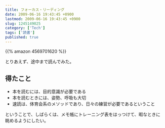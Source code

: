 ```yaml
---
title: フォーカス・リーディング
date: 2009-06-16 19:43:45 +0900
lastmod: 2009-06-16 19:43:45 +0900
slug: 1245149025
category: ['Tech']
tags: ['読書']
published: true
---
```


{{% amazon 4569701620 %}}

とりあえず、途中まで読んでみた。

## 得たこと

- 本を読むには、目的意識が必要である
- 本を読むときには、姿勢、呼吸も大切
- 速読は、体育会系のメソッドであり、日々の練習が必要であるということ

ということで、しばらくは、メモ帳にトレーニング表をはっつけて、暇なときに眺めるようにしたい。

